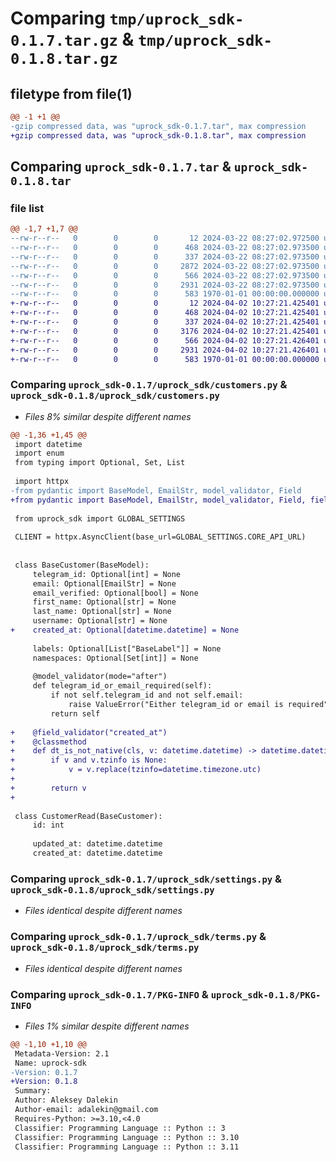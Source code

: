 # Comparing `tmp/uprock_sdk-0.1.7.tar.gz` & `tmp/uprock_sdk-0.1.8.tar.gz`

## filetype from file(1)

```diff
@@ -1 +1 @@
-gzip compressed data, was "uprock_sdk-0.1.7.tar", max compression
+gzip compressed data, was "uprock_sdk-0.1.8.tar", max compression
```

## Comparing `uprock_sdk-0.1.7.tar` & `uprock_sdk-0.1.8.tar`

### file list

```diff
@@ -1,7 +1,7 @@
--rw-r--r--   0        0        0       12 2024-03-22 08:27:02.972500 uprock_sdk-0.1.7/README.md
--rw-r--r--   0        0        0      468 2024-03-22 08:27:02.973500 uprock_sdk-0.1.7/pyproject.toml
--rw-r--r--   0        0        0      337 2024-03-22 08:27:02.973500 uprock_sdk-0.1.7/uprock_sdk/__init__.py
--rw-r--r--   0        0        0     2872 2024-03-22 08:27:02.973500 uprock_sdk-0.1.7/uprock_sdk/customers.py
--rw-r--r--   0        0        0      566 2024-03-22 08:27:02.973500 uprock_sdk-0.1.7/uprock_sdk/settings.py
--rw-r--r--   0        0        0     2931 2024-03-22 08:27:02.973500 uprock_sdk-0.1.7/uprock_sdk/terms.py
--rw-r--r--   0        0        0      583 1970-01-01 00:00:00.000000 uprock_sdk-0.1.7/PKG-INFO
+-rw-r--r--   0        0        0       12 2024-04-02 10:27:21.425401 uprock_sdk-0.1.8/README.md
+-rw-r--r--   0        0        0      468 2024-04-02 10:27:21.425401 uprock_sdk-0.1.8/pyproject.toml
+-rw-r--r--   0        0        0      337 2024-04-02 10:27:21.425401 uprock_sdk-0.1.8/uprock_sdk/__init__.py
+-rw-r--r--   0        0        0     3176 2024-04-02 10:27:21.425401 uprock_sdk-0.1.8/uprock_sdk/customers.py
+-rw-r--r--   0        0        0      566 2024-04-02 10:27:21.426401 uprock_sdk-0.1.8/uprock_sdk/settings.py
+-rw-r--r--   0        0        0     2931 2024-04-02 10:27:21.426401 uprock_sdk-0.1.8/uprock_sdk/terms.py
+-rw-r--r--   0        0        0      583 1970-01-01 00:00:00.000000 uprock_sdk-0.1.8/PKG-INFO
```

### Comparing `uprock_sdk-0.1.7/uprock_sdk/customers.py` & `uprock_sdk-0.1.8/uprock_sdk/customers.py`

 * *Files 8% similar despite different names*

```diff
@@ -1,36 +1,45 @@
 import datetime
 import enum
 from typing import Optional, Set, List
 
 import httpx
-from pydantic import BaseModel, EmailStr, model_validator, Field
+from pydantic import BaseModel, EmailStr, model_validator, Field, field_validator
 
 from uprock_sdk import GLOBAL_SETTINGS
 
 CLIENT = httpx.AsyncClient(base_url=GLOBAL_SETTINGS.CORE_API_URL)
 
 
 class BaseCustomer(BaseModel):
     telegram_id: Optional[int] = None
     email: Optional[EmailStr] = None
     email_verified: Optional[bool] = None
     first_name: Optional[str] = None
     last_name: Optional[str] = None
     username: Optional[str] = None
+    created_at: Optional[datetime.datetime] = None
 
     labels: Optional[List["BaseLabel"]] = None
     namespaces: Optional[Set[int]] = None
 
     @model_validator(mode="after")
     def telegram_id_or_email_required(self):
         if not self.telegram_id and not self.email:
             raise ValueError("Either telegram_id or email is required")
         return self
 
+    @field_validator("created_at")
+    @classmethod
+    def dt_is_not_native(cls, v: datetime.datetime) -> datetime.datetime:
+        if v and v.tzinfo is None:
+            v = v.replace(tzinfo=datetime.timezone.utc)
+
+        return v
+
 
 class CustomerRead(BaseCustomer):
     id: int
 
     updated_at: datetime.datetime
     created_at: datetime.datetime
```

### Comparing `uprock_sdk-0.1.7/uprock_sdk/settings.py` & `uprock_sdk-0.1.8/uprock_sdk/settings.py`

 * *Files identical despite different names*

### Comparing `uprock_sdk-0.1.7/uprock_sdk/terms.py` & `uprock_sdk-0.1.8/uprock_sdk/terms.py`

 * *Files identical despite different names*

### Comparing `uprock_sdk-0.1.7/PKG-INFO` & `uprock_sdk-0.1.8/PKG-INFO`

 * *Files 1% similar despite different names*

```diff
@@ -1,10 +1,10 @@
 Metadata-Version: 2.1
 Name: uprock-sdk
-Version: 0.1.7
+Version: 0.1.8
 Summary: 
 Author: Aleksey Dalekin
 Author-email: adalekin@gmail.com
 Requires-Python: >=3.10,<4.0
 Classifier: Programming Language :: Python :: 3
 Classifier: Programming Language :: Python :: 3.10
 Classifier: Programming Language :: Python :: 3.11
```

